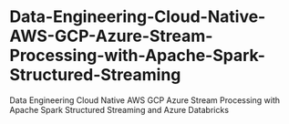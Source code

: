 # Data-Engineering-Cloud-Native-AWS-GCP-Azure-Stream-Processing-with-Apache-Spark-Structured-Streaming
Data Engineering Cloud Native AWS GCP Azure Stream Processing with Apache Spark Structured Streaming and Azure Databricks
